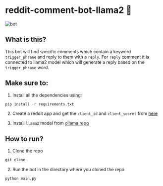 # reddit-comment-bot-llama2 🦙

![bot](https://miro.medium.com/v2/resize:fit:1400/1*_tFFL4D1331iE_L8J9Oh1A.jpeg)

## What is this?
This bot will find specific comments which contain a keyword `trigger_phrase` and reply to them with a `reply`. For `reply` comment it is connected to llama2 model which will generate a reply based on the `trigger_phrase` word. 

## Make sure to:
1. Install all the dependencies using:
```python
pip install -r requirements.txt
```
2. Create a reddit app and get the `client_id` and `client_secret` from [here](https://www.reddit.com/prefs/apps/)

3. Install `llama2` model from [ollama repo](https://github.com/jmorganca/ollama)


## How to run?
1. Clone the repo
```python
git clone
```
2. Run the bot in the directory where you cloned the repo
```python
python main.py
```
